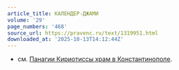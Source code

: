 ```yaml
---
article_title: КАЛЕНДЕР-ДЖАМИ
volume: '29'
page_numbers: '468'
source_url: https://pravenc.ru/text/1319951.html
downloaded_at: '2025-10-13T14:12:44Z'
---
```


- см. [Панагии Кириотиссы храм в Константинополе](<https://pravenc.ru/text/Панагии Кириотиссы храм в Константинополе.html>).
